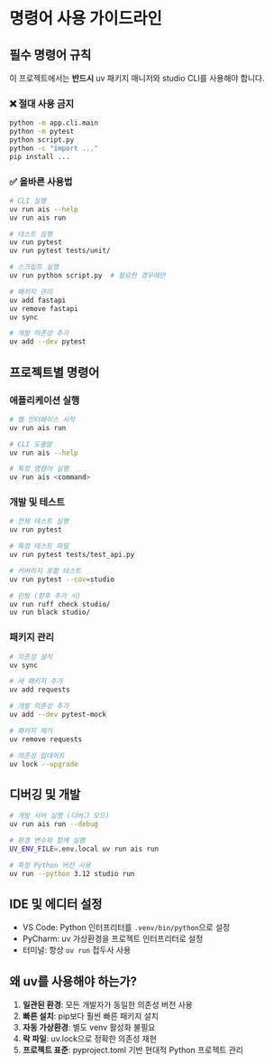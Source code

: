 # 명령어 사용 가이드라인

## 필수 명령어 규칙
이 프로젝트에서는 **반드시** uv 패키지 매니저와 studio CLI를 사용해야 합니다.

### ❌ 절대 사용 금지
```bash
python -m app.cli.main
python -m pytest
python script.py
python -c "import ..."
pip install ...
```

### ✅ 올바른 사용법
```bash
# CLI 실행
uv run ais --help
uv run ais run

# 테스트 실행
uv run pytest
uv run pytest tests/unit/

# 스크립트 실행
uv run python script.py  # 필요한 경우에만

# 패키지 관리
uv add fastapi
uv remove fastapi
uv sync

# 개발 의존성 추가
uv add --dev pytest
```

## 프로젝트별 명령어

### 애플리케이션 실행
```bash
# 웹 인터페이스 시작
uv run ais run

# CLI 도움말
uv run ais --help

# 특정 명령어 실행
uv run ais <command>
```

### 개발 및 테스트
```bash
# 전체 테스트 실행
uv run pytest

# 특정 테스트 파일
uv run pytest tests/test_api.py

# 커버리지 포함 테스트
uv run pytest --cov=studio

# 린팅 (향후 추가 시)
uv run ruff check studio/
uv run black studio/
```

### 패키지 관리
```bash
# 의존성 설치
uv sync

# 새 패키지 추가
uv add requests

# 개발 의존성 추가
uv add --dev pytest-mock

# 패키지 제거
uv remove requests

# 의존성 업데이트
uv lock --upgrade
```

## 디버깅 및 개발
```bash
# 개발 서버 실행 (디버그 모드)
uv run ais run --debug

# 환경 변수와 함께 실행
UV_ENV_FILE=.env.local uv run ais run

# 특정 Python 버전 사용
uv run --python 3.12 studio run
```

## IDE 및 에디터 설정
- VS Code: Python 인터프리터를 `.venv/bin/python`으로 설정
- PyCharm: uv 가상환경을 프로젝트 인터프리터로 설정
- 터미널: 항상 `uv run` 접두사 사용

## 왜 uv를 사용해야 하는가?
1. **일관된 환경**: 모든 개발자가 동일한 의존성 버전 사용
2. **빠른 설치**: pip보다 훨씬 빠른 패키지 설치
3. **자동 가상환경**: 별도 venv 활성화 불필요
4. **락 파일**: uv.lock으로 정확한 의존성 재현
5. **프로젝트 표준**: pyproject.toml 기반 현대적 Python 프로젝트 관리